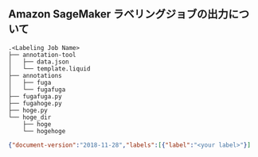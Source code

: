 ## Amazon SageMaker ラベリングジョブの出力について
```
.<Labeling Job Name>
├── annotation-tool
│   ├── data.json
│   └── template.liquid
├── annotations
│   ├── fuga
│   └── fugafuga
├── fugafuga.py
├── fugahoge.py
├── hoge.py
└── hoge_dir
    ├── hoge
    └── hogehoge
```


```json:data.json
{"document-version":"2018-11-28","labels":[{"label":"<your label>"}]
```
